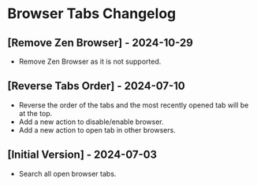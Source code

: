 # Browser Tabs Changelog

## [Remove Zen Browser] - 2024-10-29

- Remove Zen Browser as it is not supported.

## [Reverse Tabs Order] - 2024-07-10

- Reverse the order of the tabs and the most recently opened tab will be at the top.
- Add a new action to disable/enable browser.
- Add a new action to open tab in other browsers.

## [Initial Version] - 2024-07-03

- Search all open browser tabs.

